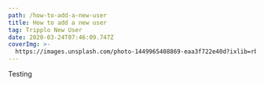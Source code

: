 ```yaml
---
path: /how-to-add-a-new-user
title: How to add a new user
tag: Tripplo New User
date: 2020-03-24T07:46:09.747Z
coverImg: >-
  https://images.unsplash.com/photo-1449965408869-eaa3f722e40d?ixlib=rb-1.2.1&ixid=eyJhcHBfaWQiOjEyMDd9&auto=format&fit=crop&w=1950&q=80
---
```

Testing